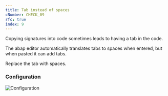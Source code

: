 ```yaml
---
title: Tab instead of spaces
cNumber: CHECK_09
rfc: true
index: 9
---
```


Copying signatures into code sometimes leads to having a tab in the code.

The abap editor automatically translates tabs to spaces when entered, but when pasted it can add tabs.

Replace the tab with spaces.

### Configuration
![Configuration](/img/default_conf.png)